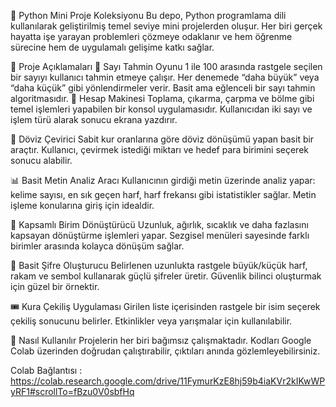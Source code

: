 📁 Python Mini Proje Koleksiyonu
Bu depo, Python programlama dili kullanılarak geliştirilmiş temel seviye mini projelerden oluşur. Her biri gerçek hayatta işe yarayan problemleri çözmeye odaklanır ve hem öğrenme sürecine hem de uygulamalı gelişime katkı sağlar.

🧩 Proje Açıklamaları
🎲 Sayı Tahmin Oyunu
1 ile 100 arasında rastgele seçilen bir sayıyı kullanıcı tahmin etmeye çalışır. Her denemede “daha büyük” veya “daha küçük” gibi yönlendirmeler verir. Basit ama eğlenceli bir sayı tahmin algoritmasıdır.
🧮 Hesap Makinesi
Toplama, çıkarma, çarpma ve bölme gibi temel işlemleri yapabilen bir konsol uygulamasıdır. Kullanıcıdan iki sayı ve işlem türü alarak sonucu ekrana yazdırır.

💱 Döviz Çevirici
Sabit kur oranlarına göre döviz dönüşümü yapan basit bir araçtır. Kullanıcı, çevirmek istediği miktarı ve hedef para birimini seçerek sonucu alabilir.

📊 Basit Metin Analiz Aracı
Kullanıcının girdiği metin üzerinde analiz yapar: kelime sayısı, en sık geçen harf, harf frekansı gibi istatistikler sağlar. Metin işleme konularına giriş için idealdir.

📐 Kapsamlı Birim Dönüştürücü
Uzunluk, ağırlık, sıcaklık ve daha fazlasını kapsayan dönüştürme işlemleri yapar. Sezgisel menüleri sayesinde farklı birimler arasında kolayca dönüşüm sağlar.

🔐 Basit Şifre Oluşturucu
Belirlenen uzunlukta rastgele büyük/küçük harf, rakam ve sembol kullanarak güçlü şifreler üretir. Güvenlik bilinci oluşturmak için güzel bir örnektir.

🎟️ Kura Çekiliş Uygulaması
Girilen liste içerisinden rastgele bir isim seçerek çekiliş sonucunu belirler. Etkinlikler veya yarışmalar için kullanılabilir.

🚀 Nasıl Kullanılır
Projelerin her biri bağımsız çalışmaktadır. Kodları Google Colab üzerinden doğrudan çalıştırabilir, çıktıları anında gözlemleyebilirsiniz.

Colab Bağlantısı : https://colab.research.google.com/drive/11FymurKzE8hj59b4iaKVr2kIKwWPyRF1#scrollTo=fBzu0V0sbfHq



